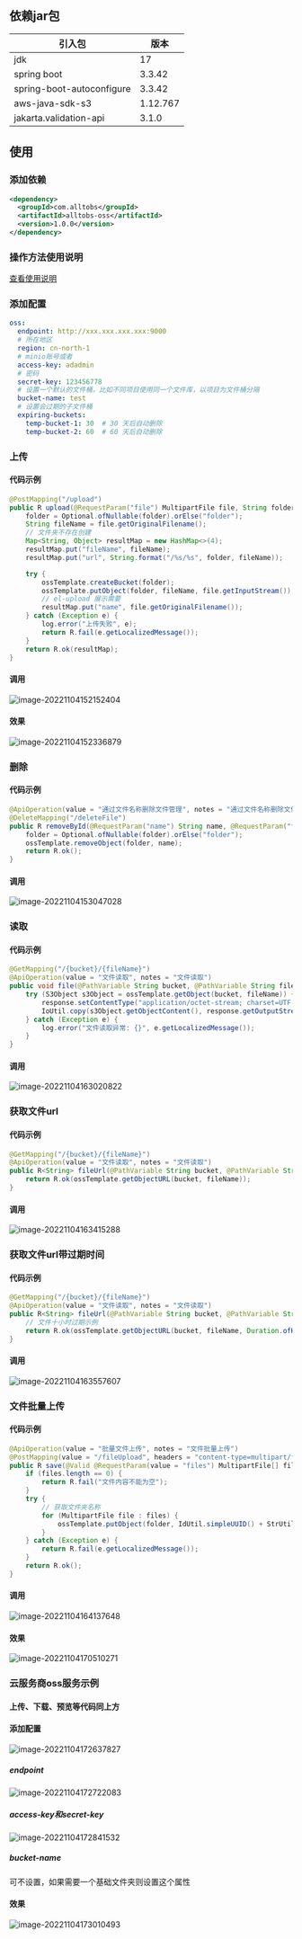 ## 依赖jar包
| 引入包             | 版本       |
| ------------------ |----------|
| jdk                | 17       |
| spring boot        | 3.3.42   |
| spring-boot-autoconfigure | 3.3.42   |
| aws-java-sdk-s3 | 1.12.767 |
| jakarta.validation-api | 3.1.0    |

## 使用
### 添加依赖

```xml
<dependency>
  <groupId>com.alltobs</groupId>
  <artifactId>alltobs-oss</artifactId>
  <version>1.0.0</version>
</dependency>
```

### 操作方法使用说明
[查看使用说明](./METHOD.md)



### 添加配置
```yaml
oss:
  endpoint: http://xxx.xxx.xxx.xxx:9000
  # 所在地区
  region: cn-north-1
  # minio账号或者
  access-key: adadmin
  # 密码
  secret-key: 123456778
  # 设置一个默认的文件桶，比如不同项目使用同一个文件库，以项目为文件桶分隔
  bucket-name: test
  # 设置会过期的子文件桶
  expiring-buckets:
    temp-bucket-1: 30  # 30 天后自动删除
    temp-bucket-2: 60  # 60 天后自动删除
```

### 上传

#### 代码示例

```java
@PostMapping("/upload")
public R upload(@RequestParam("file") MultipartFile file, String folder) {
    folder = Optional.ofNullable(folder).orElse("folder");
    String fileName = file.getOriginalFilename();
    // 文件夹不存在创建
    Map<String, Object> resultMap = new HashMap<>(4);
    resultMap.put("fileName", fileName);
    resultMap.put("url", String.format("/%s/%s", folder, fileName));

    try {
        ossTemplate.createBucket(folder);
        ossTemplate.putObject(folder, fileName, file.getInputStream());
        // el-upload 展示需要
        resultMap.put("name", file.getOriginalFilename());
    } catch (Exception e) {
        log.error("上传失败", e);
        return R.fail(e.getLocalizedMessage());
    }
    return R.ok(resultMap);
}
```

#### 调用

![image-20221104152152404](https://nas.allbs.cn:9006/cloudpic/2022/11/66bb58536c4c56ac2c6c7087dbf7ad22.png)

#### 效果

![image-20221104152336879](https://nas.allbs.cn:9006/cloudpic/2022/11/ede25c893bc689532442d4a2e403b431.png)

### 删除

#### 代码示例

```java
@ApiOperation(value = "通过文件名称删除文件管理", notes = "通过文件名称删除文件管理")
@DeleteMapping("/deleteFile")
public R removeById(@RequestParam("name") String name, @RequestParam("folder") String folder) throws Exception {
    folder = Optional.ofNullable(folder).orElse("folder");
    ossTemplate.removeObject(folder, name);
    return R.ok();
}
```

#### 调用

![image-20221104153047028](https://nas.allbs.cn:9006/cloudpic/2022/11/7d73ba0d319c25dae08f8a193a17e7f3.png)

### 读取

#### 代码示例

```java
@GetMapping("/{bucket}/{fileName}")
@ApiOperation(value = "文件读取", notes = "文件读取")
public void file(@PathVariable String bucket, @PathVariable String fileName, HttpServletResponse response) {
    try (S3Object s3Object = ossTemplate.getObject(bucket, fileName)) {
        response.setContentType("application/octet-stream; charset=UTF-8");
        IoUtil.copy(s3Object.getObjectContent(), response.getOutputStream());
    } catch (Exception e) {
        log.error("文件读取异常: {}", e.getLocalizedMessage());
    }
}
```

#### 调用

![image-20221104163020822](https://nas.allbs.cn:9006/cloudpic/2022/11/d8561042d493301a13ec1d34ffc93a12.png)

### 获取文件url

#### 代码示例

```java
@GetMapping("/{bucket}/{fileName}")
@ApiOperation(value = "文件读取", notes = "文件读取")
public R<String> fileUrl(@PathVariable String bucket, @PathVariable String fileName) {
    return R.ok(ossTemplate.getObjectURL(bucket, fileName));
}
```

#### 调用

![image-20221104163415288](https://nas.allbs.cn:9006/cloudpic/2022/11/55a58a1f7de0473eccb529cae309e6e3.png)

### 获取文件url带过期时间

#### 代码示例

```java
@GetMapping("/{bucket}/{fileName}")
@ApiOperation(value = "文件读取", notes = "文件读取")
public R<String> fileUrl(@PathVariable String bucket, @PathVariable String fileName) {
    // 文件十小时过期示例
    return R.ok(ossTemplate.getObjectURL(bucket, fileName, Duration.ofHours(10)));
}
```

#### 调用

![image-20221104163557607](https://nas.allbs.cn:9006/cloudpic/2022/11/218d811d98630a80adcf9d2c1166ed57.png)

### 文件批量上传

#### 代码示例

```java
@ApiOperation(value = "批量文件上传", notes = "文件批量上传")
@PostMapping(value = "/fileUpload", headers = "content-type=multipart/form-data")
public R save(@Valid @RequestParam(value = "files") MultipartFile[] files, @RequestParam("folder") String folder) {
    if (files.length == 0) {
        return R.fail("文件内容不能为空");
    }
    try {
        // 获取文件夹名称
        for (MultipartFile file : files) {
            ossTemplate.putObject(folder, IdUtil.simpleUUID() + StrUtil.DOT + FileUtil.extName(file.getOriginalFilename()), file.getInputStream());
        }
    } catch (Exception e) {
        return R.fail(e.getLocalizedMessage());
    }
    return R.ok();
}
```

#### 调用

![image-20221104164137648](https://nas.allbs.cn:9006/cloudpic/2022/11/d2401df201a12ad5981a00a1d4867f70.png)

#### 效果

![image-20221104170510271](https://nas.allbs.cn:9006/cloudpic/2022/11/8e922c266339c8541e674fcfe5f868e8.png)

### 云服务商oss服务示例

#### 上传、下载、预览等代码同上方

#### 添加配置

![image-20221104172637827](https://nas.allbs.cn:9006/cloudpic/2022/11/397d1f2207dcf632571396489b75f583.png)

##### endpoint

![image-20221104172722083](https://nas.allbs.cn:9006/cloudpic/2022/11/0c8c5e2f6d424fb651f1197909373982.png)

##### access-key和secret-key

![image-20221104172841532](https://nas.allbs.cn:9006/cloudpic/2022/11/040ddf6ec8a735bfc296564d439ba744.png)

##### bucket-name

可不设置，如果需要一个基础文件夹则设置这个属性

#### 效果

![image-20221104173010493](https://nas.allbs.cn:9006/cloudpic/2022/11/220ac8ae5635a2453893c14ecb3f0204.png)
